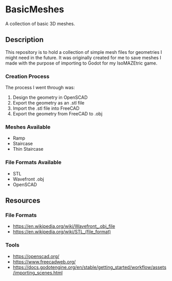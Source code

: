 # BasicMeshes
A collection of basic 3D meshes.

## Description
This repository is to hold a collection of simple mesh files for geometries I might need in the future.
It was originally created for me to save meshes I made with the purpose of importing to Godot for my IsoMAZEtric game.

### Creation Process
The process I went through was:
1. Design the geometry in OpenSCAD
2. Export the geometry as an .stl file
3. Import the .stl file into FreeCAD
4. Export the geometry from FreeCAD to .obj

### Meshes Available
- Ramp
- Staircase
- Thin Staircase

### File Formats Available
- STL
- Wavefront .obj
- OpenSCAD

## Resources
### File Formats
- https://en.wikipedia.org/wiki/Wavefront_.obj_file
- https://en.wikipedia.org/wiki/STL_(file_format)
### Tools
- https://openscad.org/
- https://www.freecadweb.org/
- https://docs.godotengine.org/en/stable/getting_started/workflow/assets/importing_scenes.html
